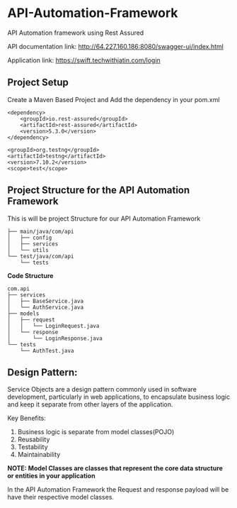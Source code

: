 # API-Automation-Framework
API Automation framework using Rest Assured

API documentation link: http://64.227.160.186:8080/swagger-ui/index.html

Application link: https://swift.techwithjatin.com/login

**Project Setup**
-----------------------------
Create a Maven Based Project
and Add the dependency in your pom.xml
<!-- pom.xml --><dependencies>
    <dependency>
        <groupId>io.rest-assured</groupId>
        <artifactId>rest-assured</artifactId>
        <version>5.3.0</version>
    </dependency>

<!-- https://mvnrepository.com/artifact/org.testng/testng --><dependency>
    <groupId>org.testng</groupId>
    <artifactId>testng</artifactId>
    <version>7.10.2</version>
    <scope>test</scope>
</dependency>

</dependencies>



**Project Structure for the API Automation Framework**
-------------------------------------------------------
This is will be project Structure for our API Automation Framework
```
├── main/java/com/api
│   ├── config
│   ├── services
│   └── utils
└── test/java/com/api
    └── tests
```

**Code Structure**
```
com.api
├── services
│   ├── BaseService.java
│   └── AuthService.java
├── models
│   ├── request
│   │   └── LoginRequest.java
│   └── response
│       └── LoginResponse.java
└── tests
    └── AuthTest.java
```


## Design Pattern:

Service Objects are a design pattern commonly used in software development, particularly in web applications, to encapsulate business logic and keep it separate from other layers of the application.

Key Benefits:

1. Business logic is separate from model classes(POJO)
2. Reusability 
3. Testability
4. Maintainability

**NOTE: Model Classes are classes that represent the core data structure or entities in your application**

In the API Automation Framework the Request and response payload will be have their respective model classes.


